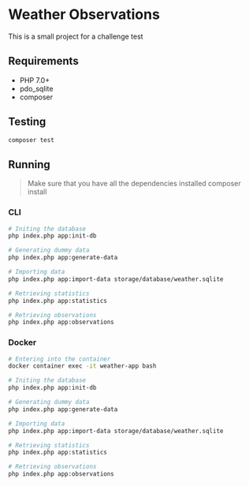 # Weather Observations
This is a small project for a challenge test

## Requirements
- PHP 7.0+
- pdo_sqlite
- composer

## Testing
```bash
composer test
```

## Running

> Make sure that you have all the dependencies installed
    composer install

### CLI

```bash
# Initing the database
php index.php app:init-db

# Generating dummy data
php index.php app:generate-data

# Importing data
php index.php app:import-data storage/database/weather.sqlite

# Retrieving statistics
php index.php app:statistics

# Retrieving observations
php index.php app:observations
```

### Docker
```bash
# Entering into the container
docker container exec -it weather-app bash

# Initing the database
php index.php app:init-db

# Generating dummy data
php index.php app:generate-data

# Importing data
php index.php app:import-data storage/database/weather.sqlite

# Retrieving statistics
php index.php app:statistics

# Retrieving observations
php index.php app:observations
```